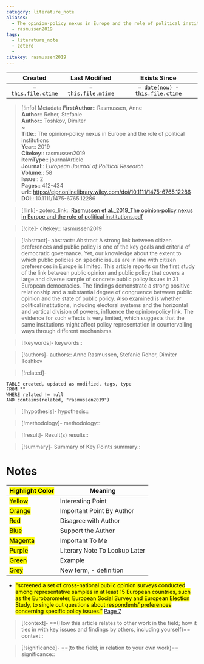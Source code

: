 ```yaml
---
category: literature_note
aliases: 
  - The opinion‐policy nexus in Europe and the role of political institutions
  - rasmussen2019
tags:
  - literature_note
  - zotero
  - 
citekey: rasmussen2019
---
```


|       Created       |    Last Modified    |          Exists Since           |
| :-----------------: | :-----------------: | :-----------------------------: |
| `= this.file.ctime` | `= this.file.mtime` | `= date(now) - this.file.ctime` |
>[!info] Metadata
> **FirstAuthor**:: Rasmussen, Anne  
> **Author**:: Reher, Stefanie  
> **Author**:: Toshkov, Dimiter  
~    
> **Title**:: The opinion‐policy nexus in Europe and the role of political institutions  
> **Year**:: 2019   
> **Citekey**:: rasmussen2019  
> **itemType**:: journalArticle  
> **Journal**:: *European Journal of Political Research*  
> **Volume**:: 58  
> **Issue**:: 2   
> **Pages**:: 412-434  
> **url**:: https://ejpr.onlinelibrary.wiley.com/doi/10.1111/1475-6765.12286
> **DOI**:: 10.1111/1475-6765.12286    

> [!link]-
> zotero_link:: [Rasmussen et al._2019_The opinion‐policy nexus in Europe and the role of political institutions.pdf](zotero://select/library/items/EEAJTSFB)

> [!cite]-
> citekey:: rasmussen2019

> [!abstract]-
> abstract:: Abstract
            A strong link between citizen preferences and public policy is one of the key goals and criteria of democratic governance. Yet, our knowledge about the extent to which public policies on specific issues are in line with citizen preferences in Europe is limited. This article reports on the first study of the link between public opinion and public policy that covers a large and diverse sample of concrete public policy issues in 31 European democracies. The findings demonstrate a strong positive relationship and a substantial degree of congruence between public opinion and the state of public policy. Also examined is whether political institutions, including electoral systems and the horizontal and vertical division of powers, influence the opinion‐policy link. The evidence for such effects is very limited, which suggests that the same institutions might affect policy representation in countervailing ways through different mechanisms.

> [!keywords]-
> keywords:: 

> [!authors]-
> authors:: Anne Rasmussen, Stefanie Reher, Dimiter Toshkov

> [!related]-

```dataview
TABLE created, updated as modified, tags, type
FROM ""
WHERE related != null
AND contains(related, "rasmussen2019")
```

> [!hypothesis]-
> hypothesis:: 

> [!methodology]- 
> methodology:: 

> [!result]- Result(s) 
> results::

> [!summary]- Summary of Key Points
> summary:: 

# Notes

| <mark class="hltr-grey">Highlight Color</mark> | Meaning                       |
| ---------------------------------------------- | ----------------------------- |
| <mark class="hltr-yellow">Yellow</mark>        | Interesting Point             |
| <mark class="hltr-orange">Orange</mark>        | Important Point By Author     |
| <mark class="hltr-red">Red</mark>              | Disagree with Author          |
| <mark class="hltr-blue">Blue</mark>            | Support the Author            |
| <mark class="hltr-magenta">Magenta</mark>      | Important To Me               |
| <mark class="hltr-purple">Purple</mark>        | Literary Note To Lookup Later |
| <mark class="hltr-green">Green</mark>          | Example                       |
| <mark class="hltr-grey">Grey</mark>            | New term, - definition        |

- <mark class="hltr-gray">"screened a set of cross-national public opinion surveys conducted among representative samples in at least 15 European countries, such as the Eurobarometer, European Social Survey and European Election Study, to single out questions about respondents’ preferences concerning specific policy issues.”</mark> [Page 7](zotero://open-pdf/library/items/EEAJTSFB?page=7&annotation=NHWNQS2J) 

> [!context]-
> ==(How this article relates to other work in the field; how it ties in with key issues and findings by others, including yourself)==
> context:: 

> [!significance]-
> ==(to the field; in relation to your own work)==
> significance:: 